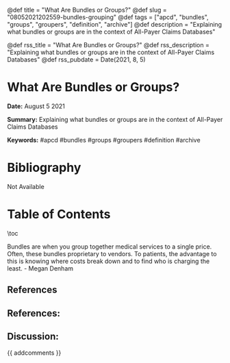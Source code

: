 @def title = "What Are Bundles or Groups?"
@def slug = "08052021202559-bundles-grouping"
@def tags = ["apcd", "bundles", "groups", "groupers", "definition", "archive"]
@def description = "Explaining what bundles or groups are in the context of All-Payer Claims Databases"

@def rss_title = "What Are Bundles or Groups?"
@def rss_description = "Explaining what bundles or groups are in the context of All-Payer Claims Databases"
@def rss_pubdate = Date(2021, 8, 5)


What Are Bundles or Groups?
=========

**Date:** August 5 2021

**Summary:** Explaining what bundles or groups are in the context of All-Payer Claims Databases

**Keywords:** #apcd #bundles #groups #groupers #definition #archive

Bibliography
==========

Not Available

Table of Contents
=========

\toc

Bundles are when you group together medical services to a single price. Often, these bundles proprietary to vendors. To patients, the advantage to this is knowing where costs break down and to find who is charging the least. - Megan Denham

## References

## References:
## Discussion: 

{{ addcomments }}
